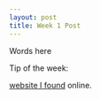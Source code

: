 ```yaml
---
layout: post
title: Week 1 Post
---
```


Words here

Tip of the week:

[website I found](http://www.google.com) online. 